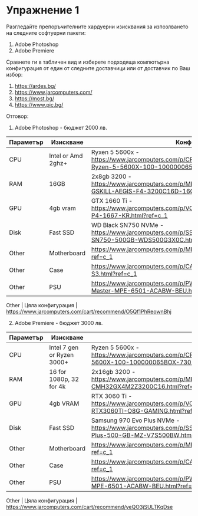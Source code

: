 # Упражнение 1 

Разгледайте препоръчителните хардуерни изисквания за изпозлването на следните софтуерни пакети:
1. Adobe Photoshop 
2. Adobe Premiere

Сравнете ги в табличен вид и изберете подходяща компютърна конфигурация от един от следните доставчици или от доставчик по Ваш избор:
1. https://ardes.bg/
2. https://www.jarcomputers.com/
3. https://most.bg/
4. https://www.pic.bg/


Отговор:

1. Adobe Photoshop - бюджет 2000 лв. 

Параметър | Изискване | Конфигурация
------------ | -------------| -------------
CPU | Intel or Amd 2ghz+ | Ryxen 5 5600x - https://www.jarcomputers.com/p/CPUPAMD100100000065BOX/AMD-Ryzen-5-5600X-100-100000065BOX-730143312042.html?ref=c_1
RAM | 16GB | 2x8gb 3200 - https://www.jarcomputers.com/p/MRAMGSKILLF43200C16D16GIS/Pamet-GSKILL-AEGIS-F4-3200C16D-16GIS.html?ref=c_1
GPU | 4gb vram | GTX 1660 Ti - https://www.jarcomputers.com/p/VCREVGA06GP41667KR/EVGA-06G-P4-1667-KR.html?ref=c_1
Disk | Fast SSD | WD Black SN750 NVMe - https://www.jarcomputers.com/p/SSDWDWDS500G3X0C/WD-Black-SN750-500GB-WDS500G3X0C.html?ref=c_1
Other | Motherboard | https://www.jarcomputers.com/p/MBAASROCKB550MPRO4/ASRock.html?ref=c_1
Other | Case | https://www.jarcomputers.com/p/CASEPZALMANZMS3/Zalman-S3-ZM-S3.html?ref=c_1
Other | PSU | https://www.jarcomputers.com/p/PWRPCCMMPE6501ACABWBEU/Cooler-Master-MPE-6501-ACABW-BEU.html?ref=c_1

Other | Цяла конфигурация | https://www.jarcomputers.com/cart/recommend/O5Qf1PhReownBhj

2. Adobe Premiere - бюджет 3000 лв. 

Параметър | Изискване | Конфигурация
------------ | -------------| -------------
CPU | Intel 7 gen or Ryzen 3000+ | Ryzen 5 5600x - https://www.jarcomputers.com/p/CPUPAMD100100000065BOX/AMD-Ryzen-5-5600X-100-100000065BOX-730143312042.html?ref=c_1
RAM | 16 for 1080p, 32 for 4k | 2x16gb 3200 - https://www.jarcomputers.com/p/MRAMCORSAIRCMH32GX4M2Z3200C16/CORSAIR-CMH32GX4M2Z3200C16.html?ref=c_1
GPU | 4gb VRAM | RTX 3060 Ti - https://www.jarcomputers.com/p/VCRASUSTUFRTX3060TIO8GGAMING/Asus-TUF-RTX3060TI-O8G-GAMING.html?ref=c_1
Disk | Fast SSD | Samsung 970 Evo Plus NVMe - https://www.jarcomputers.com/p/SSDSAMSUNGMZV7S500BW/Samsung-970-EVO-Plus-500-GB-MZ-V7S500BW.html?ref=c_1
Other | Motherboard | https://www.jarcomputers.com/p/MBAASUSPRIMEX570P/Asus-Prime-X570-P.html?ref=c_1
Other | Case | https://www.jarcomputers.com/p/CASEPZALMANZMS3/Zalman-S3-ZM-S3.html?ref=c_1
Other | PSU | https://www.jarcomputers.com/p/PWRPCCMMPE6501ACABWBEU/Cooler-Master-MPE-6501-ACABW-BEU.html?ref=c_1
                                                                        
Other | Цяла конфигурация | https://www.jarcomputers.com/cart/recommend/yeQO3jSULTKqDse
                                     
                     
